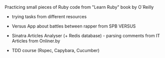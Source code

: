 Practicing small pieces of Ruby code from "Learn Ruby" book by O`Reilly 

+ trying tasks from different resources

+ Versus App about battles between rapper from SPB VERSUS 

+ Sinatra Articles Analyser (+ Redis database) - parsing comments from IT Articles from Onliner.by

+ TDD course (Rspec, Capybara, Cucumber)